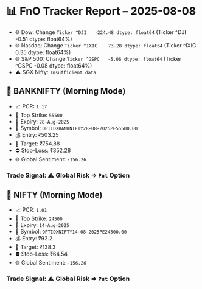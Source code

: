 # 📊 FnO Tracker Report – 2025-08-08
- 🌐 Dow: Change `Ticker
^DJI   -224.48
dtype: float64` (Ticker
^DJI   -0.51
dtype: float64%)
- 🌐 Nasdaq: Change `Ticker
^IXIC    73.28
dtype: float64` (Ticker
^IXIC    0.35
dtype: float64%)
- 🌐 S&P 500: Change `Ticker
^GSPC   -5.06
dtype: float64` (Ticker
^GSPC   -0.08
dtype: float64%)
- ⚠️ SGX Nifty: `Insufficient data`
## 📘 BANKNIFTY (Morning Mode)
- 📈 PCR: `1.17`
- 🔢 Top Strike: `55500`
- 📆 Expiry: `28-Aug-2025`
- 🎫 Symbol: `OPTIDXBANKNIFTY28-08-2025PE55500.00`
- 💰 Entry: ₹503.25
- 🎯 Target: ₹754.88
- ⛔ Stop-Loss: ₹352.28
- 🌐 Global Sentiment: `-156.26`
### Trade Signal: ⚠️ Global Risk ⇒ `Put` Option
## 📘 NIFTY (Morning Mode)
- 📈 PCR: `1.01`
- 🔢 Top Strike: `24500`
- 📆 Expiry: `14-Aug-2025`
- 🎫 Symbol: `OPTIDXNIFTY14-08-2025PE24500.00`
- 💰 Entry: ₹92.2
- 🎯 Target: ₹138.3
- ⛔ Stop-Loss: ₹64.54
- 🌐 Global Sentiment: `-156.26`
### Trade Signal: ⚠️ Global Risk ⇒ `Put` Option